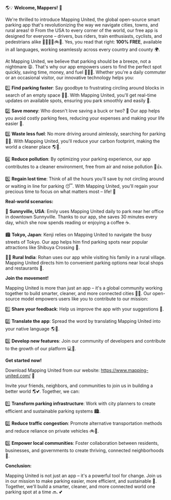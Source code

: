 🌎💡 **Welcome, Mappers!** 🤝

We're thrilled to introduce Mapping United, the global open-source smart parking app that's revolutionizing the way we navigate cities, towns, and rural areas! 🌐 From the USA to every corner of the world, our free app is designed for everyone – drivers, bus riders, train enthusiasts, cyclists, and pedestrians alike 🚴‍♂️🚌🚂🚲👣. Yes, you read that right: **100% FREE**, available in all languages, working seamlessly across every country and county 🌍.

At Mapping United, we believe that parking should be a breeze, not a nightmare 😩. That's why our app empowers users to find the perfect spot quickly, saving time, money, and fuel 💸🚗💡. Whether you're a daily commuter or an occasional visitor, our innovative technology helps you:

1️⃣ **Find parking faster**: Say goodbye to frustrating circling around blocks in search of an empty space 🚗😩. With Mapping United, you'll get real-time updates on available spots, ensuring you park smoothly and easily 🌈.

2️⃣ **Save money**: Who doesn't love saving a buck or two? 🤑 Our app helps you avoid costly parking fees, reducing your expenses and making your life easier 💸.

3️⃣ **Waste less fuel**: No more driving around aimlessly, searching for parking 🚗😩. With Mapping United, you'll reduce your carbon footprint, making the world a cleaner place 🌎💚.

4️⃣ **Reduce pollution**: By optimizing your parking experience, our app contributes to a cleaner environment, free from air and noise pollution 🌟👍.

5️⃣ **Regain lost time**: Think of all the hours you'll save by not circling around or waiting in line for parking 😴. With Mapping United, you'll regain your precious time to focus on what matters most – life! 💖

**Real-world scenarios:**

🌳 **Sunnyville, USA**: Emily uses Mapping United daily to park near her office in downtown Sunnyville. Thanks to our app, she saves 30 minutes every day, which she now spends reading or enjoying a coffee ☕️.

🏙️ **Tokyo, Japan**: Kenji relies on Mapping United to navigate the busy streets of Tokyo. Our app helps him find parking spots near popular attractions like Shibuya Crossing 🌆.

🚶‍♂️ **Rural India**: Rohan uses our app while visiting his family in a rural village. Mapping United directs him to convenient parking options near local shops and restaurants 🍴.

**Join the movement!**

Mapping United is more than just an app – it's a global community working together to build smarter, cleaner, and more connected cities 🌈👫. Our open-source model empowers users like you to contribute to our mission:

1️⃣ **Share your feedback**: Help us improve the app with your suggestions 📝.

2️⃣ **Translate the app**: Spread the word by translating Mapping United into your native language 🌎👥.

3️⃣ **Develop new features**: Join our community of developers and contribute to the growth of our platform 💻🤖.

**Get started now!**

Download Mapping United from our website: https://www.mapping-united.com/ 📲

Invite your friends, neighbors, and communities to join us in building a better world 🌎💕. Together, we can:

1️⃣ **Transform parking infrastructure**: Work with city planners to create efficient and sustainable parking systems 🏙️.

2️⃣ **Reduce traffic congestion**: Promote alternative transportation methods and reduce reliance on private vehicles 🚲🚌.

3️⃣ **Empower local communities**: Foster collaboration between residents, businesses, and governments to create thriving, connected neighborhoods 👥.

**Conclusion:**

Mapping United is not just an app – it's a powerful tool for change. Join us in our mission to make parking easier, more efficient, and sustainable 🌟. Together, we'll build a smarter, cleaner, and more connected world one parking spot at a time 🔜. 💕